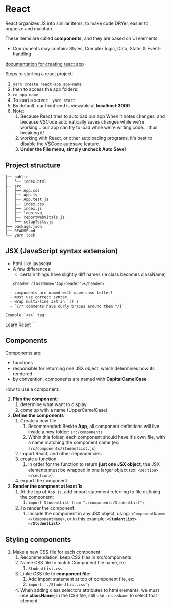 # React

React organizes JS into similar items, to make code DRYer, easier to organize and maintain. 

These items are called **components**, and they are based on UI elements.  
- Components may contain: Styles, Complex logic, Data, State, & Event-handling

[documentation for creating react app](https://create-react-app.dev/docs/getting-started/)   

Steps to starting a react project:
1. `yarn create react-app app-name` 
2. then to access the app folders:
3. `cd app-name`
4. To start a server: ` yarn start`
5. By default, our front-end is viewable at **localhost:3000**
6. Note:
   1. Because React tries to autoload our app When it notes changes, and because VSCode automatically saves changes while we're working... our app can try to load while we're writing code... thus breaking it!
   2.  working with React, or other autoloading programs, it's best to disable the VSCode autosave feature. 
   3.  **Under the File menu, simply uncheck Auto Save!**



## Project structure
```
├── public
│   └── index.html
├── src
│   ├── App.css
│   ├── App.js
│   ├── App.test.js
│   ├── index.css
│   ├── index.js
│   ├── logo.svg
│   ├── reportWebVitals.js
│   └── setupTests.js
├── package.json
├── README.md
└── yarn.lock
```

## JSX (JavaScript syntax extension)
- html-like javascipt
- A few differences: 
  - certain things have slightly diff names (ie class becomes className)
  ```
  <header className="App-header"></header>
```
  - components are named with uppercase letter!
  - must use correct syntax
  - wrap multi-line JSX in `()`s
  - `{/* comments have curly braces around them */}`

Example `<a>` tag: 
```
<a href="https://reactjs.org" target="_blank" rel="noopener noreferrer">
  Learn React
</a>
```

## Components
Components are:
- functions
- responsible for returning one JSX object, which determines how its rendered
- by convention, components are named with **CapitalCamelCase**    


How to use a component:
1. **Plan the component**:
   1. determine what want to display
   2. come up with a name (UpperCamelCase)
2. **Define the components**
   1. Create a new file
      1. Recommended:  Beside **App**, all component definitions will live inside a new folder: `src/components`
      2. Within this folder, each component should have it's own file, with a name matching the component name (ex: `src/components/StudentList.js`)
   2. Import React, and other dependencies
   3. create a function
      1. In order for the function to return **just one JSX object**, the JSX elements must be wrapped in one larger object (ex: `<section></section>`)
   4. export the component
3.  **Render the compnent at least 1x**
    1.  At the top of `App.js`, add import statement referring to file defining the component:
        1. `import StudentList from "./components/StudentList";`
     1. To render the component: 
        1. Include the component in any JSX object, using: `<ComponentName></ComponentName>`, or in this example: **`<StudentList></StudentList>`**

## Styling components
1. Make a new CSS file for each component
   1. Recommendation: keep CSS files in src/components
   2. Name CSS file to match Component file name, ex:
      1. `StudentList.css`
   3. Linke CSS file to **component file**:
      1. Add import statement at top of component file, ex:
      2. `import './StudentList.css';`
   4. When adding class selectors attributes to html elements, we must use **className**; in the CSS file, still use `.className` to select that element
